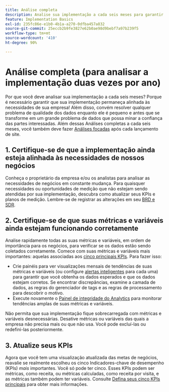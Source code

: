 ```yaml
---
title: Análise completa
description: Analise sua implementação a cada seis meses para garantir o alinhamento contínuo com as necessidades de negócios e os KPIs.
feature: Implementation Basics
exl-id: 235fc86e-e1b0-4b1a-a270-0dfba457a832
source-git-commit: 25eccb2b9fe3827e62b0ae98d9bebf7a97b239f5
workflow-type: tm+mt
source-wordcount: '410'
ht-degree: 90%

---
```


# Análise completa (para analisar a implementação duas vezes por ano)

Por que você deve analisar sua implementação a cada seis meses? Porque é necessário garantir que sua implementação permaneça alinhada às necessidades de sua empresa! Além disso, convém resolver qualquer problema de qualidade dos dados enquanto ele é pequeno e antes que se transforme em um grande problema de dados que possa minar a confiança das partes interessadas. Além dessas Análises completas a cada seis meses, você também deve fazer [Análises focadas](/help/implement/review/focused-review.md) após cada lançamento de site.

## 1. Certifique-se de que a implementação ainda esteja alinhada às necessidades de nossos negócios

Conheça o proprietário da empresa e/ou os analistas para analisar as necessidades de negócios em constante mudança. Para quaisquer necessidades ou oportunidades de medição que não estejam sendo atendidas por sua implementação, descubra como atualizar seus KPIs e planos de medição. Lembre-se de registrar as alterações em seu [BRD e SDR](https://experienceleague.adobe.com/docs/analytics-learn/tutorials/implementation/implementation-basics/creating-a-business-requirements-document.html?lang=pt-BR#implementation).

## 2. Certifique-se de que suas métricas e variáveis ainda estejam funcionando corretamente

Analise rapidamente todas as suas métricas e variáveis, em ordem de importância para os negócios, para verificar se os dados estão sendo coletados corretamente. Comece com suas métricas e variáveis mais importantes: aquelas associadas aos [cinco principais KPIs](https://experienceleague.adobe.com/docs/analytics/implementation/review/define-kpis.html?lang=pt-BR#review). Para fazer isso:

* Crie painéis para ver visualizações mensais de tendências de suas métricas e variáveis (ou configure [alertas inteligentes](https://experienceleague.adobe.com/docs/analytics/analyze/analysis-workspace/virtual-analyst/intelligent-alerts/intellligent-alerts.html?lang=pt-BR#analysis-workspace) para cada uma) para garantir que você obtenha os dados esperados e que os dados estejam corretos. Se encontrar discrepâncias, examine a camada de dados, as regras do gerenciador de tags e as regras de processamento para descobrir o motivo.
* Execute novamente o [Painel de integridade do Analytics](https://assets.adobe.com/public/9549dbe7-765a-4899-77b8-85cbba1a4252) para monitorar tendências amplas de suas métricas e variáveis.

Não permita que sua implementação fique sobrecarregada com métricas e variáveis desnecessárias. Desative métricas ou variáveis das quais a empresa não precisa mais ou que não usa. Você pode excluí-las ou redefini-las posteriormente.

## 3. Atualize seus KPIs

Agora que você tem uma visualização atualizada das metas de negócios, reavalie se realmente escolheu os cinco Indicadores-chave de desempenho (KPIs) *mais* importantes. Você só pode ter cinco. Esses KPIs podem ser métricas, como receita, ou métricas calculadas, como receita por visita, e as métricas também podem ter variáveis. Consulte [Defina seus cinco KPIs principais](/help/implement/review/define-kpis.md) para obter mais informações.
